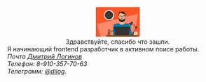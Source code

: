 <div id="header" align="center">
  <img src="./assets/4c76f0d649a2246740850eb9a26cfda93060fa53.gif" width="100"/>
  <div>Здравствуйте, спасибо что зашли. </div>
</div>
<div>
  Я начинающий frontend разработчик в активном поисе работы.
</div> 
<address>
Почта <a href="mailto:dilog@rambler.ru">Дмитрий Логинов</a><br>
Телефон: 8-910-357-70-63<br>
Телеграмм: <a href="https://t.me/@dilog">@dilog</a>.<br>
</address>
